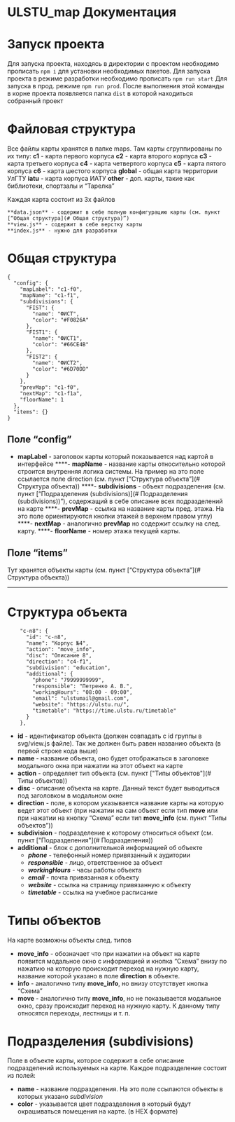 # ULSTU_map Документация

# Запуск проекта

Для запуска проекта, находясь в директории с проектом необходимо прописать `npm i` для установки необходимых пакетов. 
Для запуска проекта в режиме разработки необходимо прописать `npm run start` 
Для запуска в прод. режиме `npm run prod`. После выполнения этой команды в корне проекта появляется папка `dist` в которой находиться собранный проект

# Файловая структура 

Все файлы карты хранятся в папке maps. Там карты сгруппированы по их типу:
**с1** - карта первого корпуса
**с2** - карта второго корпуса 
**с3** - карта третьего корпуса
**с4** - карта четвертого корпуса
**с5** - карта пятого корпуса
**с6** - карта шестого корпуса
**global** - общая карта территории УлГТУ
**iatu** - карта корпуса ИАТУ
**other** - доп. карты, такие как библиотеки, спортзалы и “Тарелка” 

Каждая карта состоит из 3х файлов

    **data.json** - содержит в себе полную конфигурацию карты (см. пункт [“Общая структура](# Общая структура)”)
    **view.js** - содержит в себе верстку карты
    **index.js** - нужно для разработки
# Общая структура
    {
      "config": {
        "mapLabel": "c1-f0",
        "mapName": "c1-f1",
        "subdivisions": {
          "FIST": {
            "name": "ФИСТ",
            "color": "#F0826A"
          },
          "FIST1": {
            "name": "ФИСТ1",
            "color": "#66CE4B"
          },
          "FIST2": {
            "name": "ФИСТ2",
            "color": "#6D70DD"
          }
        },
        "prevMap": "c1-f0",
        "nextMap": "c1-f1a",
        "floorName": 1
      },
      "items": {}
    }
    
## Поле “config”
- **mapLabel** - заголовок карты который показывается над картой в интерфейсе
****- **mapName** - название карты относительно которой строится внутренняя логика системы. На пример на это поле ссылается поле direction (см. пункт [“Структура объекта”](# Структура объекта))
****- **subdivisions** - объект подразделения (см. пункт [“Подразделения (subdivisions)](# Подразделения (subdivisions))”), содержащий в себе описание всех подразделений на карте 
****- **prevMap** - ссылка на название карты пред. этажа. На это поле ориентируются кнопки этажей в верхнем правом углу) 
****- **nextMap** - аналогично **prevMap** но содержит ссылку на след. карту.
****- **floorName** - номер этажа текущей карты.
## Поле “items”

Тут хранятся объекты карты (см. пункт [“Структура объекта”](# Структура объекта))
****
# Структура объекта 
        "c-n8": {
          "id": "c-n8",
          "name": "Корпус №4",
          "action": "move_info",
          "disc": "Описание 8",
          "direction": "c4-f1",
          "subdivision": "education",
          "additional": {
            "phone": "79999999999",
            "responsible": "Петренко А. В.",
            "workingHours": "08:00 - 09:00",
            "email": "ulstumail@gmail.com",
            "website": "https://ulstu.ru/",
            "timetable": "https://time.ulstu.ru/timetable"
          }
        },
- **id** - идентификатор объекта (должен совпадать с id группы в svg/view.js файле). Так же должен быть равен названию объекта (в первой строке кода выше)
- **name** - название объекта, оно будет отображаться в заголовке модального окна при нажатии на этот объект на карте 
- **action** - определяет тип объекта (см. пункт ["Типы объектов"](# Типы объектов))
- **disc** - описание объекта на карте. Данный текст будет выводиться под заголовком в модальном окне 
- **direction** - поле, в котором указывается название карты на которую ведет этот объект (при нажатии на сам объект если тип **move** или при нажатии на кнопку “Схема” если тип **move_info** (см. пункт “Типы объектов”))
- **subdivision** - подразделение к которому относиться объект (см. пункт ["Подразделения"](# Подразделения)) 
- **additional** - блок с дополнительной информацией об объекте 
    - ***phone*** - телефонный номер привязанный к аудитории 
    - ***responsible*** - лицо, ответственное за объект 
    - ***workingHours*** - часы работы объекта 
    - ***email*** - почта привязанная к объекту
    - ***website*** - ссылка на страницу привязанную к объекту 
    - ***timetable*** - ссылка на учебное расписание 

 

# Типы объектов

На карте возможны объекты след. типов

- **move_info** - обозначает что при нажатии на объект на карте появится модальное окно с информацией и кнопка “Схема” внизу по нажатию на которую происходит переход на нужную карту, название которой указано в поле **direction** в объекте.
- **info** - аналогично типу **move_info**, но внизу отсутствует кнопка “Схема” 
- **move** - аналогично типу **move_info**, но не показывается модальное окно, сразу происходит переход на нужную карту. К данному типу относятся переходы, лестницы и т. п. 
# Подразделения (subdivisions)

Поле в объекте карты, которое содержит в себе описание подразделений используемых на карте. Каждое подразделение состоит из полей:

- **name** - название подразделения. На это поле ссылаются объекты в которых указано *subdivision* 
- **color** - указывается цвет подразделения в который будут окрашиваться помещения на карте. (в HEX формате)

